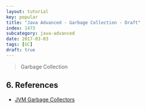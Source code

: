 ```yaml
---
layout: tutorial
key: popular
title: "Java Advanced - Garbage Collection - Draft"
index: 1473
subcategory: java-advanced
date: 2017-03-03
tags: [GC]
draft: true
---
```


> Garbage Collection

## 6. References
* [JVM Garbage Collectors](https://www.baeldung.com/jvm-garbage-collectors)
